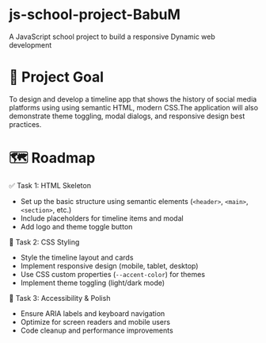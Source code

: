 # js-school-project-BabuM
A JavaScript school project to build a responsive  Dynamic web development

 # 🎯 Project Goal
 To design and develop a timeline app that shows the history of social media platforms using using semantic HTML, modern CSS.The application will also demonstrate theme toggling, modal dialogs, and responsive design best practices.

 # 🗺️ Roadmap
  ✅ Task 1: HTML Skeleton
- Set up the basic structure using semantic elements (`<header>`, `<main>`, `<section>`, etc.)
- Include placeholders for timeline items and modal
- Add logo and theme toggle button

 🔄 Task 2: CSS Styling
- Style the timeline layout and cards
- Implement responsive design (mobile, tablet, desktop)
- Use CSS custom properties (`--accent-color`) for themes
-  Implement theme toggling (light/dark mode)

 🔄 Task 3: Accessibility & Polish
- Ensure ARIA labels and keyboard navigation
- Optimize for screen readers and mobile users
- Code cleanup and performance improvements
